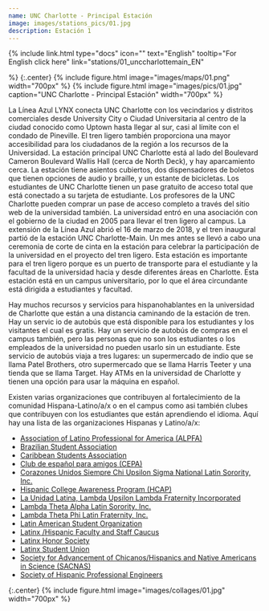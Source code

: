 ```yaml
---
name: UNC Charlotte - Principal Estación
image: images/stations_pics/01.jpg
description: Estación 1
---
```


{%
  include link.html
  type="docs"
  icon=""
  text="English"
  tooltip="For English click here"
  link="stations/01_unccharlottemain_EN"

%}
{:.center}
{%
  include figure.html
  image="images/maps/01.png"
  width="700px"
%}
{%
  include figure.html
  image="images/pics/01.jpg"
  caption="UNC Charlotte - Principal Estación"
  width="700px"
%}


La Línea Azul LYNX conecta UNC Charlotte con los vecindarios y distritos comerciales desde University City o Ciudad Universitaria al centro de la ciudad conocido como Uptown hasta llegar al sur, casi al límite con el condado de Pineville. El tren ligero también proporciona una mayor accesibilidad para los ciudadanos de la región a los recursos de la Universidad. La estación principal UNC Charlotte está al lado del Boulevard Cameron Boulevard Wallis Hall (cerca de North Deck), y hay aparcamiento cerca. La estación tiene asientos cubiertos, dos dispensadores de boletos que tienen opciones de audio y braille, y un estante de bicicletas. Los estudiantes de UNC Charlotte tienen un pase gratuito de acceso total que está conectado a su tarjeta de estudiante. Los profesores de la UNC Charlotte pueden comprar un pase de acceso completo a través del sitio web de la universidad también. La universidad entró en una asociación con el gobierno de la ciudad en 2005 para llevar el tren ligero al campus. La extensión de la Línea Azul abrió el 16 de marzo de 2018, y el tren inaugural partió de la estación UNC Charlotte-Main. Un mes antes se llevó a cabo una ceremonia de corte de cinta en la estación para celebrar la participación de la universidad en el proyecto del tren ligero. Esta estación es importante para el tren ligero porque es un puerto de transporte para el estudiante y la facultad de la universidad hacia y desde diferentes áreas en Charlotte. Esta estación está en un campus universitario, por lo que el área circundante está dirigida a estudiantes y facultad. 

Hay muchos recursos y servicios para hispanohablantes en la universidad de Charlotte que están a una distancia caminando de la estación de tren. Hay un servic
io de autobús que está disponible para los estudiantes y los visitantes el cual es gratis. Hay un servicio de autobús de compras en el campus también, pero las personas que no son los estudiantes o los empleados de la universidad no pueden usarlo sin un estudiante. Este servicio de autobús viaja a tres lugares: un supermercado de indio que se llama Patel Brothers, otro supermercado que se llama Harris Teeter y una tienda que se llama Target. Hay ATMs en la universidad de Charlotte y tienen una opción para usar la máquina en español. 

Existen varias organizaciones que contribuyen al fortalecimiento de la comunidad Hispana-Latino/a/x o en el campus como asi también clubes que contribuyen con los estudiantes que están aprendiendo el idioma. Aquí hay una lista de las organizaciones Hispanas y Latino/a/x: 

- [Association of Latino Professional for America (ALPFA)](https://ninerengage.uncc.edu/organization/association-of-latino-professional-for-america)
- [Brazilian Student Association](https://ninerengage.uncc.edu/organization/brasa)
- [Caribbean Students Association](https://ninerengage.uncc.edu/organization/caribbean-students-association)
- [Club de español para amigos (CEPA)](https://ninerengage.uncc.edu/organization/spanish-club-cepa)
- [Corazones Unidos Siempre Chi Upsilon Sigma National Latin Sorority, Inc.](https://ninerengage.uncc.edu/organization/chiupsilonsigma)
- [Hispanic College Awareness Program (HCAP)](https://ninerengage.uncc.edu/organization/hcapuncc)
- [La Unidad Latina, Lambda Upsilon Lambda Fraternity Incorporated](https://ninerengage.uncc.edu/organization/launidadlatina)
- [Lambda Theta Alpha Latin Sorority, Inc.](https://ninerengage.uncc.edu/organization/lambda-theta-alpha-latin-sorority-incorporated)
- [Lambda Theta Phi Latin Fraternity, Inc.](https://ninerengage.uncc.edu/organization/lambda-theta-phi)
- [Latin American Student Organization](https://ninerengage.uncc.edu/organization/latin-american-student-organization)
- [Latinx /Hispanic Faculty and Staff Caucus](https://guides.library.charlotte.edu/c.php?g=1098008&p=8007492)
- [Latinx Honor Society](https://ninerengage.uncc.edu/organization/latinxuncc)
- [Latinx Student Union](https://ninerengage.uncc.edu/organization/latinxstudentunion)
- [Society for Advancement of Chicanos/Hispanics and Native Americans in Science (SACNAS)](https://linktr.ee/sacnascharlotte)
- [Society of Hispanic Professional Engineers](https://ninerengage.uncc.edu/organization/society-of-hispanic-professional-engineers)

{:.center}
{%
include figure.html
image="images/collages/01.jpg"
width="700px"
%}